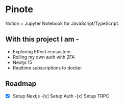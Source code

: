 # Pinote

Notion + Jupyter Notebook for JavaScript/TypeScript.

## With this project I am -

- Exploring Effect ecosystem
- Rolling my own auth with 2FA
- Nextjs 15
- Realtime subscriptions to docker

## Roadmap

-[x] Setup Nextjs -[x] Setup Auth -[x] Setup TRPC
